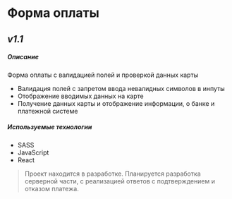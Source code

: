 # Форма оплаты

## _v1.1_

##### Описание

Форма оплаты с валидацией полей и проверкой данных карты

- Валидация полей с запретом ввода невалидных символов в инпуты
- Отображение вводимых данных на карте
- Получение данных карты и отображение информации, о банке и платежной системе

##### Используемые технологии

- SASS
- JavaScript
- React

> Проект находится в разработке.
> Планируется разработка серверной части, с реализацией ответов с подтверждением и отказом платежа.
